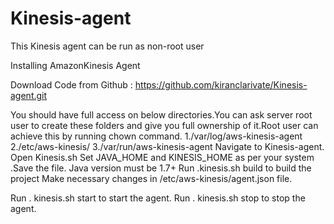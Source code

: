 # Kinesis-agent

This Kinesis agent can be run as non-root user

Installing AmazonKinesis Agent

Download Code from Github  :
https://github.com/kiranclarivate/Kinesis-agent.git

You should have full access on below directories.You can ask server root user to create these folders and give you full ownership of it.Root user can achieve this by running chown <username> <folder> command.
  1./var/log/aws-kinesis-agent
  2./etc/aws-kinesis/
  3./var/run/aws-kinesis-agent
 Navigate to Kinesis-agent.
Open Kinesis.sh
Set JAVA_HOME and KINESIS_HOME as per your system .Save the file.
Java version must be 1.7+
Run .kinesis.sh build to build the project
Make necessary changes in /etc/aws-kinesis/agent.json file.

Run . kinesis.sh start to start the agent.
Run . kinesis.sh stop to stop the agent.


